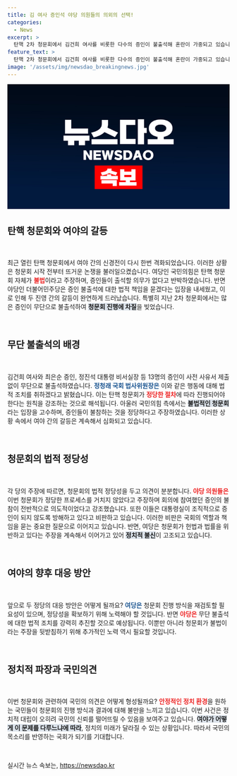 ```yaml
---
title: 김 여사 증인석 야당 의원들의 의외의 선택!
categories:
  - News
excerpt: >
  탄핵 2차 청문회에서 김건희 여사를 비롯한 다수의 증인이 불출석해 혼란이 가중되고 있습니다. 여야 간 법적 공방과 신경전이 치열하게 펼쳐지는 가운데, 청문회 자체의 불법 여부도 쟁점으로 떠오르고 있습니다. 클릭해 자세한 내용을 확인하세요!
feature_text: >
  탄핵 2차 청문회에서 김건희 여사를 비롯한 다수의 증인이 불출석해 혼란이 가중되고 있습니다. 여야 간 법적 공방과 신경전이 치열하게 펼쳐지는 가운데, 청문회 자체의 불법 여부도 쟁점으로 떠오르고 있습니다. 클릭해 자세한 내용을 확인하세요!
image: '/assets/img/newsdao_breakingnews.jpg'
---
```


<p><img src="/assets/img/newsdao_breakingnews.jpg" alt="ontimetimes 속보" /></p>

<h2 data-ke-size="size26">탄핵 청문회와 여야의 갈등</h2>

<p data-ke-size="size16">&nbsp;</p>

<p data-ke-size="size16">최근 열린 탄핵 청문회에서 여야 간의 신경전이 다시 한번 격화되었습니다. 이러한 상황은 청문회 시작 전부터 뜨거운 논쟁을 불러일으켰습니다. 여당인 국민의힘은 탄핵 청문회 자체가 <b><span style="color: #ee2323;">불법</span></b>이라고 주장하며, 증인들이 출석할 의무가 없다고 반박하였습니다. 반면 야당인 더불어민주당은 증인 불출석에 대한 법적 책임을 묻겠다는 입장을 내세웠고, 이로 인해 두 진영 간의 갈등이 완연하게 드러났습니다. 특별히 지난 2차 청문회에서는 많은 증인이 무단으로 불출석하여 <b><span style="background-color: #21538527;">청문회 진행에 차질</span></b>을 빚었습니다.</p>

<p data-ke-size="size16">&nbsp;</p>

<h2 data-ke-size="size26">무단 불출석의 배경</h2>

<p data-ke-size="size16">&nbsp;</p>

<p data-ke-size="size16">김건희 여사와 최은순 증인, 정진석 대통령 비서실장 등 13명의 증인이 사전 사유서 제출 없이 무단으로 불출석하였습니다. <b><span style="color: #1a5490;">정청래 국회 법사위원장은</span></b> 이와 같은 행동에 대해 법적 조치를 취하겠다고 밝혔습니다. 이는 탄핵 청문회가 <b><span style="color: #ee2323;">정당한 절차</span></b>에 따라 진행되어야 한다는 원칙을 강조하는 것으로 해석됩니다. 아울러 국민의힘 측에서는 <b><span style="background-color: #21538527;">불법적인 청문회</span></b>라는 입장을 고수하며, 증인들이 불참하는 것을 정당하다고 주장하였습니다. 이러한 상황 속에서 여야 간의 갈등은 계속해서 심화되고 있습니다.</p>

<p data-ke-size="size16">&nbsp;</p>

<h2 data-ke-size="size26">청문회의 법적 정당성</h2>

<p data-ke-size="size16">&nbsp;</p>

<p data-ke-size="size16">각 당의 주장에 따르면, 청문회의 법적 정당성을 두고 의견이 분분합니다. <b><span style="color: #ee2323;">야당 의원들은</span></b> 이번 청문회가 정당한 프로세스를 거치지 않았다고 주장하며 회의에 참여했던 증인의 불참이 전반적으로 의도적이었다고 강조했습니다. 또한 이들은 대통령실이 조직적으로 증인이 되지 않도록 방해하고 있다고 비판하고 있습니다. 이러한 비판은 국회의 역할과 책임을 묻는 중요한 질문으로 이어지고 있습니다. 반면, 여당은 청문회가 헌법과 법률을 위반하고 있다는 주장을 계속해서 이어가고 있어 <b><span style="background-color: #21538527;">정치적 불신</span></b>이 고조되고 있습니다.</p>

<p data-ke-size="size16">&nbsp;</p>

<h2 data-ke-size="size26">여야의 향후 대응 방안</h2>

<p data-ke-size="size16">&nbsp;</p>

<p data-ke-size="size16">앞으로 두 정당의 대응 방안은 어떻게 될까요? <b><span style="color: #1a5490;">여당은</span></b> 청문회 진행 방식을 재검토할 필요성이 있으며, 정당성을 확보하기 위해 노력해야 할 것입니다. 반면 <b><span style="color: #ee2323;">야당은</span></b> 무단 불출석에 대한 법적 조치를 강력히 추진할 것으로 예상됩니다. 이뿐만 아니라 청문회가 불법이라는 주장을 뒷받침하기 위해 추가적인 노력 역시 필요할 것입니다.</p>

<p data-ke-size="size16">&nbsp;</p>

<h2 data-ke-size="size26">정치적 파장과 국민의견</h2>

<p data-ke-size="size16">&nbsp;</p>

<p data-ke-size="size16">이번 청문회와 관련하여 국민의 의견은 어떻게 형성될까요? <b><span style="color: #ee2323;">안정적인 정치 환경</span></b>을 원하는 국민들이 청문회의 진행 방식과 결과에 대해 불만을 느끼고 있습니다. 이번 사건은 정치적 대립이 오히려 국민의 신뢰를 떨어뜨릴 수 있음을 보여주고 있습니다. <b><span style="background-color: #21538527;">여야가 어떻게 이 문제를 다루느냐에 따라</span></b>, 정치의 미래가 달라질 수 있는 상황입니다. 따라서 국민의 목소리를 반영하는 국회가 되기를 기대합니다.</p>

<p data-ke-size="size16">&nbsp;</p>
실시간 뉴스 속보는, <a href="https://newsdao.kr" rel="dofollow">https://newsdao.kr</a>


